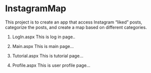 # InstagramMap
This project is to create an app that access Instagram “liked” posts, categorize the posts, and create a map based on different categories.

1. LogIn.aspx
This is log in page..



2. Main.aspx
This is main page...



3. Tutorial.aspx
This is tutorial page...


4. Profile.aspx
This is user profile page...



